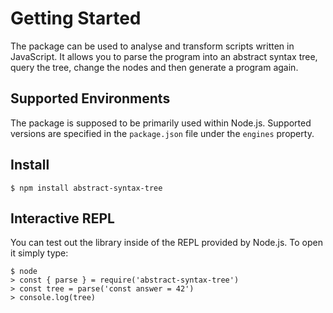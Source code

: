 # Getting Started

The package can be used to analyse and transform scripts written in JavaScript. It allows you to parse the program into an abstract syntax tree, query the tree, change the nodes and then generate a program again.

## Supported Environments

The package is supposed to be primarily used within Node.js. Supported versions are specified in the `package.json` file under the `engines` property.

## Install

```
$ npm install abstract-syntax-tree
```

## Interactive REPL

You can test out the library inside of the REPL provided by Node.js. To open it simply type:

```
$ node
> const { parse } = require('abstract-syntax-tree')
> const tree = parse('const answer = 42')
> console.log(tree)
```
